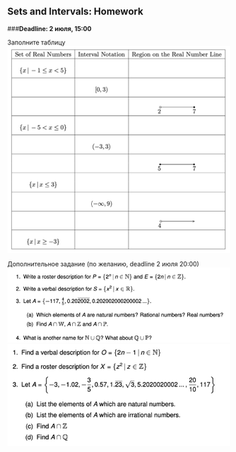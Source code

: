 ## Sets and Intervals: Homework
###**Deadline: 2 июля, 15:00** <br>

Заполните таблицу <br>
![HW2](files/1.png) <br>

Дополнительное задание (по желанию, deadline 2 июля 20:00) <br>
![optional-task1](files/op1.png) <br>
![optional-task2](files/op2.png)
